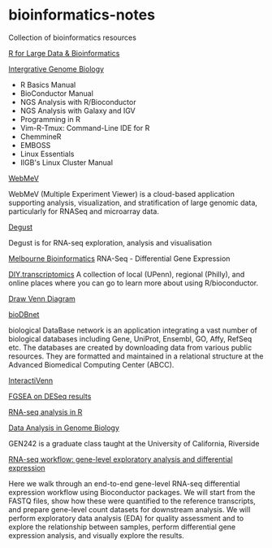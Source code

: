 # bioinformatics-notes
Collection of bioinformatics resources 

[R for Large Data & Bioinformatics](http://faculty.washington.edu/kenrice/bigr/)

[Intergrative Genome Biology](http://manuals.bioinformatics.ucr.edu)

- R Basics Manual
- BioConductor Manual
- NGS Analysis with R/Bioconductor
- NGS Analysis with Galaxy and IGV
- Programming in R
- Vim-R-Tmux: Command-Line IDE for R
- ChemmineR 
- EMBOSS
- Linux Essentials
- IIGB's Linux Cluster Manual

[WebMeV](http://mev.tm4.org/#/welcome)

WebMeV (Multiple Experiment Viewer) is a cloud-based application supporting analysis, visualization, and stratification of large genomic data, particularly for RNASeq and microarray data.

[Degust](https://degust.erc.monash.edu)

Degust is for RNA-seq exploration, analysis and visualisation

[Melbourne Bioinformatics](https://melbournebioinformatics.github.io/MelBioInf_docs/tutorials/rna_seq_dge_basic/rna_seq_basic_tutorial/)
RNA-Seq - Differential Gene Expression

[DIY.transcriptomics](http://diytranscriptomics.com/help)
A collection of local (UPenn), regional (Philly), and online places where you can go to learn more about using R/bioconductor.

[Draw Venn Diagram](http://bioinformatics.psb.ugent.be/webtools/Venn/)

[bioDBnet](https://biodbnet-abcc.ncifcrf.gov)

biological DataBase network is an application integrating a vast number of biological databases including Gene, UniProt, Ensembl, GO, Affy, RefSeq etc. The databases are created by downloading data from various public resources. They are formatted and maintained in a relational structure at the Advanced Biomedical Computing Center (ABCC).

[InteractiVenn](http://www.interactivenn.net)

[FGSEA on DESeq results](https://stephenturner.github.io/deseq-to-fgsea/)

[RNA-seq analysis in R](https://bioinformatics-core-shared-training.github.io/RNAseq-R/rna-seq-gene-set-testing.nb.html)

[Data Analysis in Genome Biology](https://girke.bioinformatics.ucr.edu/GEN242/)

GEN242 is a graduate class taught at the University of California, Riverside

[RNA-seq workflow: gene-level exploratory analysis and differential expression](http://master.bioconductor.org/packages/release/workflows/vignettes/rnaseqGene/inst/doc/rnaseqGene.html#annotating-and-exporting-results)

Here we walk through an end-to-end gene-level RNA-seq differential expression workflow using Bioconductor packages. We will start from the FASTQ files, show how these were quantified to the reference transcripts, and prepare gene-level count datasets for downstream analysis. We will perform exploratory data analysis (EDA) for quality assessment and to explore the relationship between samples, perform differential gene expression analysis, and visually explore the results.









